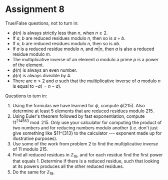 # Assignment 8

True/False questions, not to turn in:

- $\phi(n)$ is always strictly less than $n$, when $n\geq 2$.
- If $a$, $b$ are reduced residues modulo $n$, then so is $a+b$.
- If $a$, $b$ are reduced residues modulo $n$, then so is $ab$.
- If $a$ is a reduced residue modulo $n$, and $m|n$, then $a$ is also a reduced residue modulo $m$.
- The multiplicative inverse of an element $a$ modulo a prime $p$ is a power of the element.
- $\phi(n)$ is always an even number.
- $\phi(n)$ is always divisible by $4$.
- There are $n>2$ and $a$ such that the multiplicative inverse of $a$ modulo $n$ is equal to $-a(=n-a)$.

Questions to turn in:

1. Using the formulas we have learned for $\phi$, compute $\phi(215)$. Also determine at least 5 elements that are reduced residues modulo $215$.
2. Using Euler's theorem followed by fast exponentiation, compute $11^{214563}\bmod 215$. Only use your calculator for computing the product of two numbers and for reducing numbers modulo another (i.e. don't just give something like $11^{313} to the calculator --- exponent made up for illustrative purposes).
3. Use some of the work from problem 2 to find the multiplicative inverse of $11$ modulo $215$.
4. Find all reduced residues in $\mathbb{Z}_{16}$, and for each residue find the first power that equals $1$. Determine if there is a reduced residue, such that looking at its powers produces all the other reduced residues.
5. Do the same for $\mathbb{Z}_18$.
